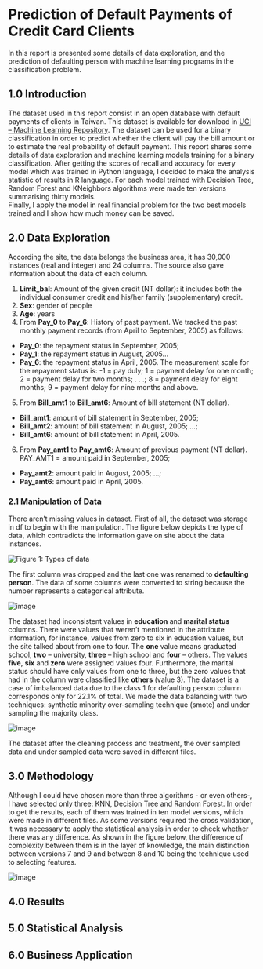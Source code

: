 # Prediction of Default Payments of Credit Card Clients

In this report is presented some details of data exploration, and the prediction of defaulting person with machine learning programs in the classification problem.

## 1.0 Introduction

The dataset used in this report consist in an open database with default payments of clients in Taiwan. This dataset is available for download in [UCI – Machine Learning Repository](https://archive.ics.uci.edu/ml/datasets/default+of+credit+card+clients). The dataset can be used for a binary classification in order to predict whether the client will pay the bill amount or to estimate the real probability of default payment. 
This report shares some details of data exploration and machine learning models training for a binary classification. After getting the scores of recall and accuracy for every model which was trained in Python language, I decided to make the analysis statistic of results in R language. For each model trained with Decision Tree, Random Forest and KNeighbors algorithms were made ten versions summarising thirty models.   
Finally, I apply the model in real financial problem for the two best models trained and I show how much money can be saved.


## 2.0 Data Exploration

According the site, the data belongs the business area, it has 30,000 instances (real and integer) and 24 columns. The source also gave information about the data of each column.
1. **Limit_bal**: Amount of the given credit (NT dollar): it includes both the individual consumer credit and his/her family (supplementary) credit.
2. **Sex**: gender of people
3. **Age**: years
4. From **Pay_0** to **Pay_6**: History of past payment. We tracked the past monthly payment records (from April to September, 2005) as follows:
  - **Pay_0**: the repayment status in September, 2005; 
  - **Pay_1**: the repayment status in August, 2005...
  - **Pay_6**: the repayment status in April, 2005. 
The measurement scale for the repayment status is: -1 = pay duly; 1 = payment delay for one month; 2 = payment delay for two months; . . .; 8 = payment delay for eight months; 9 = payment delay for nine months and above.
5. From **Bill_amt1** to **Bill_amt6**: Amount of bill statement (NT dollar). 
- **Bill_amt1**: amount of bill statement in September, 2005; 
- **Bill_amt2**: amount of bill statement in August, 2005; ...; 
- **Bill_amt6**: amount of bill statement in April, 2005.
6. From **Pay_amt1** to **Pay_amt6**: Amount of previous payment (NT dollar). PAY_AMT1 = amount paid in September, 2005; 
- **Pay_amt2**: amount paid in August, 2005; ...;
- **Pay_amt6**: amount paid in April, 2005.

### 2.1 Manipulation of Data

There aren’t missing values in dataset. First of all, the dataset was storage in df to begin with the manipulation. The figure below depicts the type of data, which contradicts the information gave on site about the data instances. 

![Figure 1: Types of data](https://user-images.githubusercontent.com/45640708/146437534-5ce460ed-981c-4c21-b307-c5744f2a0ec7.png)

The first column was dropped and the last one was renamed to **defaulting person**. The data of some columns were converted to string because the number represents a categorical attribute. 

![image](https://user-images.githubusercontent.com/45640708/146438555-3bcb8549-5142-4a72-8e3c-c96ebafed2ff.png)


The dataset had inconsistent values in **education** and **marital status** columns. There were values that weren’t mentioned in the attribute information, for instance, values from zero to six in education values, but the site talked about from one to four. The **one** value means graduated school, **two** – university, **three** – high school and **four** – others. The values **five**, **six** and **zero** were assigned values four. Furthermore, the marital status should have only values from one to three, but the zero values that had in the column were classified like **others** (value 3). 
The dataset is a case of imbalanced data due to the class 1 for defaulting person column corresponds only for 22.1% of total. We made the data balancing with two techniques: synthetic minority over-sampling technique (smote) and under sampling the majority class.

![image](https://user-images.githubusercontent.com/45640708/146439213-c1243c74-3a33-4f05-8931-3f6f7e68024e.png)

The dataset after the cleaning process and treatment, the over sampled data and under sampled data were saved in different files.

## 3.0 Methodology

Although I could have chosen more than three algorithms - or even others-, I have selected only three: KNN, Decision Tree and Random Forest. In order to get the results, each of them was trained in ten model versions, which were made in different files.
As some versions required the cross validation, it was necessary to apply the statistical analysis in order to check whether there was any difference.
As shown in the figure below, the difference of complexity between them is in the layer of knowledge, the main distinction between versions 7 and 9 and between 8 and 10 being the technique used to selecting features.

![image](https://user-images.githubusercontent.com/45640708/146440580-81ddb0c4-0187-4ad4-9162-8bd589bc6bbd.png)

## 4.0 Results

## 5.0 Statistical Analysis

## 6.0 Business Application
